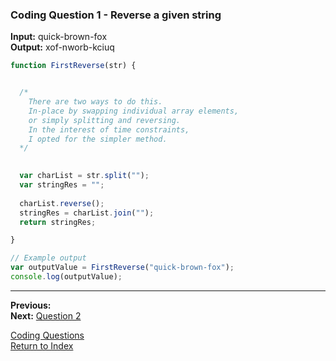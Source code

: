 ### Coding Question 1 - Reverse a given string

**Input:** quick-brown-fox  
**Output:** xof-nworb-kciuq

```javascript
function FirstReverse(str) { 


  /*
    There are two ways to do this.
    In-place by swapping individual array elements,
    or simply splitting and reversing.
    In the interest of time constraints,
    I opted for the simpler method.
  */

  
  var charList = str.split("");
  var stringRes = "";
  
  charList.reverse();
  stringRes = charList.join("");
  return stringRes;

}

// Example output
var outputValue = FirstReverse("quick-brown-fox");
console.log(outputValue);
```

---

**Previous:**  
**Next:** [Question 2](./2-capitalize_words.md)

[Coding Questions](./readme.md)  
[Return to Index](../../readme.md)
